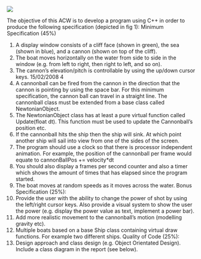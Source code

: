 [![](http://img.youtube.com/vi/wDhalbovFm8/0.jpg)](http://www.youtube.com/watch?v=wDhalbovFm8 "The Gibraltar Invasion")

The objective of this ACW is to develop a program using C++ in order to produce the following specification (depicted
in fig 1):
Minimum Specification (45%)
1. A display window consists of a cliff face (shown in green), the sea (shown in blue), and a cannon (shown on top
of the cliff).
2. The boat moves horizontally on the water from side to side in the window (e.g. from left to right, then right to
left, and so on).
3. The cannon’s elevation/pitch is controllable by using the up/down cursor keys.
15/02/2008 4
4. A cannonball can be fired from the cannon in the direction that the cannon is pointing by using the space bar. For this minimum specification, the cannon ball can travel in a straight line. The cannonball class must be extended from a base class called NewtonianObject.
5. The NewtonianObject class has at least a pure virtual function called Update(float dt). This function must be used to update the Cannonball’s position etc.
6. If the cannonball hits the ship then the ship will sink. At which point another ship will sail into view from one of the sides of the screen.
7. The program should use a clock so that there is processor independent animation. For example, the position of the cannonball per frame would equate to cannonBallPos += velocity*dt
8. You should also display a frames per second counter and also a timer which shows the amount of times that has elapsed since the program started.
9. The boat moves at random speeds as it moves across the water.
Bonus Specification (25%):
1. Provide the user with the ability to change the power of shot by using the left/right cursor keys. Also provide a visual system to show the user the power (e.g. display the power value as text, implement a power bar).
2. Add more realistic movement to the cannonball’s motion (modelling gravity etc).
3. Multiple boats based on a base Ship class containing virtual draw functions. For example two different ships.
Quality of Code (25%):
1. Design approach and class design (e.g. Object Orientated Design). Include a class diagram in the report (see below).

